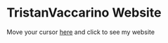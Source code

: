 # TristanVaccarino Website
Move your cursor [here](https://TristanVaccarino.github.io) and click to see my website

